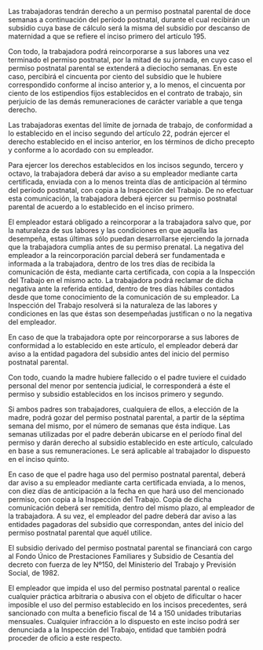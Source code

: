 Las trabajadoras tendrán derecho a un permiso postnatal parental de doce semanas a continuación del período postnatal, durante el cual recibirán un subsidio cuya base de cálculo será la misma del subsidio por descanso de maternidad a que se refiere el inciso primero del artículo 195.

Con todo, la trabajadora podrá reincorporarse a sus labores una vez terminado el permiso postnatal, por la mitad de su jornada, en cuyo caso el permiso postnatal parental se extenderá a dieciocho semanas. En este caso, percibirá el cincuenta por ciento del subsidio que le hubiere correspondido conforme al inciso anterior y, a lo menos, el cincuenta por ciento de los estipendios fijos establecidos en el contrato de trabajo, sin perjuicio de las demás remuneraciones de carácter variable a que tenga derecho.

Las trabajadoras exentas del límite de jornada de trabajo, de conformidad a lo establecido en el inciso segundo del artículo 22, podrán ejercer el derecho establecido en el inciso anterior, en los términos de dicho precepto y conforme a lo acordado con su empleador.

Para ejercer los derechos establecidos en los incisos segundo, tercero y octavo, la trabajadora deberá dar aviso a su empleador mediante carta certificada, enviada con a lo menos treinta días de anticipación al término del período postnatal, con copia a la Inspección del Trabajo. De no efectuar esta comunicación, la trabajadora deberá ejercer su permiso postnatal parental de acuerdo a lo establecido en el inciso primero.

El empleador estará obligado a reincorporar a la trabajadora salvo que, por la naturaleza de sus labores y las condiciones en que aquella las desempeña, estas últimas sólo puedan desarrollarse ejerciendo la jornada que la trabajadora cumplía antes de su permiso prenatal. La negativa del empleador a la reincorporación parcial deberá ser fundamentada e informada a la trabajadora, dentro de los tres días de recibida la comunicación de ésta, mediante carta certificada, con copia a la Inspección del Trabajo en el mismo acto. La trabajadora podrá reclamar de dicha negativa ante la referida entidad, dentro de tres días hábiles contados desde que tome conocimiento de la comunicación de su empleador. La Inspección del Trabajo resolverá si la naturaleza de las labores y condiciones en las que éstas son desempeñadas justifican o no la negativa del empleador.

En caso de que la trabajadora opte por reincorporarse a sus labores de conformidad a lo establecido en este artículo, el empleador deberá dar aviso a la entidad pagadora del subsidio antes del inicio del permiso postnatal parental.

Con todo, cuando la madre hubiere fallecido o el padre tuviere el cuidado personal del menor por sentencia judicial, le corresponderá a éste el permiso y subsidio establecidos en los incisos primero y segundo.

Si ambos padres son trabajadores, cualquiera de ellos, a elección de la madre, podrá gozar del permiso postnatal parental, a partir de la séptima semana del mismo, por el número de semanas que ésta indique. Las semanas utilizadas por el padre deberán ubicarse en el período final del permiso y darán derecho al subsidio establecido en este artículo, calculado en base a sus remuneraciones. Le será aplicable al trabajador lo dispuesto en el inciso quinto.

En caso de que el padre haga uso del permiso postnatal parental, deberá dar aviso a su empleador mediante carta certificada enviada, a lo menos, con diez días de anticipación a la fecha en que hará uso del mencionado permiso, con copia a la Inspección del Trabajo. Copia de dicha comunicación deberá ser remitida, dentro del mismo plazo, al empleador de la trabajadora. A su vez, el empleador del padre deberá dar aviso a las entidades pagadoras del subsidio que correspondan, antes del inicio del permiso postnatal parental que aquél utilice.

El subsidio derivado del permiso postnatal parental se financiará con cargo al Fondo Único de Prestaciones Familiares y Subsidio de Cesantía del decreto con fuerza de ley Nº150, del Ministerio del Trabajo y Previsión Social, de 1982.

El empleador que impida el uso del permiso postnatal parental o realice cualquier práctica arbitraria o abusiva con el objeto de dificultar o hacer imposible el uso del permiso establecido en los incisos precedentes, será sancionado con multa a beneficio fiscal de 14 a 150 unidades tributarias mensuales. Cualquier infracción a lo dispuesto en este inciso podrá ser denunciada a la Inspección del Trabajo, entidad que también podrá proceder de oficio a este respecto.